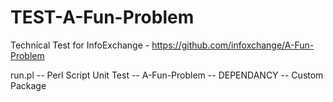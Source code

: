 # TEST-A-Fun-Problem
Technical Test for InfoExchange - https://github.com/infoxchange/A-Fun-Problem

run.pl -- Perl Script Unit Test
-- A-Fun-Problem -- DEPENDANCY -- Custom Package